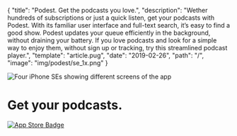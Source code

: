 {
  "title": "Podest. Get the podcasts you love.",
  "description": "Wether hundreds of subscriptions or just a quick listen, get your podcasts with Podest. With its familiar user interface and full-text search, it’s easy to find a good show. Podest updates your queue efficiently in the background, without draining your battery. If you love podcasts and look for a simple way to enjoy them, without sign up or tracking, try this streamlined podcast player.",
  "template": "article.pug",
  "date": "2019-02-26",
  "path": "/",
  "image": "img/podest/se_1x.png"
}

![Four iPhone SEs showing different screens of the app](/img/podest/se_1x.png "Finding a good show has never been easier")

# Get your podcasts.

[![App Store Badge](/img/app_store.svg "Download on the App Store")](https://itunes.apple.com/us/app/podest/id794983364)
